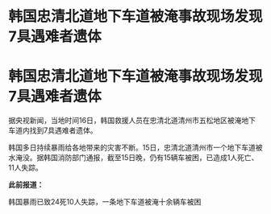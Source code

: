 # 韩国忠清北道地下车道被淹事故现场发现7具遇难者遗体

# 韩国忠清北道地下车道被淹事故现场发现7具遇难者遗体

据央视新闻，当地时间16日，韩国救援人员在忠清北道清州市五松地区被淹地下车道内找到7具遇难者遗体。

韩国多日持续暴雨给各地带来的灾害不断。15日，忠清北道清州市一个地下车道被水淹没。据韩国消防部门通报，截至15日晚，仍有15辆车被困，已造成1人死亡、11人失踪。

**此前报道：**

韩国暴雨已致24死10人失踪，一条地下车道被淹十余辆车被困

